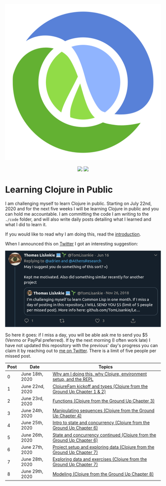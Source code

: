 <p align="center">
    <img src="posts/images/Clojure_logo.svg" /><br /><br />
    <img src="https://img.shields.io/badge/4clojure-49%20out%20of%20156-green?logo=clojure&style=flat" />
    <img src="https://img.shields.io/badge/Clojure%20from%20the%20Ground%20Up-6%20out%20of%209-green?logo=clojure&style=flat" />
</p>

# Learning Clojure in Public

I am challenging myself to learn Clojure in public. Starting on July 22nd, 2020 and for the next five weeks I will be learning Clojure in public and you can hold me accountable. I am committing the code I am writing to the `./code` folder, and will also write daily posts detailing what I learned and what I did to learn it.

If you would like to read why I am doing this, read the [introduction](posts/2020-06-18.md).

When I announced this on [Twitter](https://twitter.com/adrien/status/1273013237076971528) I got an interesting suggestion:

<p align="center"><img src="posts/images/lisankie-inspiration.png" /></p>

So here it goes: if I miss a day, you will be able ask me to send you \$5 (Venmo or PayPal preferred). If by the next morning (I often work late) I have not updated this repository with the previous' day's progress you can claim it by reaching out to [me on Twitter](https://twitter.com/adrien). There is a limit of five people per missed post.

| Post | Date            | Topics                                                                                         |
| ---- | --------------- | ---------------------------------------------------------------------------------------------- |
| 0    | June 18th, 2020 | [Why am I doing this, why Clojure, environment setup, and the REPL](posts/2020-06-18.md)       |
| 1    | June 22nd, 2020 | [ClojureFam kickoff and types (Clojure from the Ground Up Chapter 1 & 2)](posts/2020-06-22.md) |
| 2    | June 23rd, 2020 | [Functions (Clojure from the Ground Up Chapter 3)](posts/2020-06-23.md)                        |
| 3    | June 24th, 2020 | [Manipulating sequences (Clojure from the Ground Up Chapter 4)](posts/2020-06-24.md)           |
| 4    | June 25th, 2020 | [Intro to state and concurrency (Clojure from the Ground Up Chapter 6)](posts/2020-06-25.md)   |
| 5    | June 26th, 2020 | [State and concurrency continued (Clojure from the Ground Up Chapter 6)](posts/2020-06-26.md)  |
| 6    | June 27th, 2020 | [Project setup and exploring data (Clojure from the Ground Up Chapter 7)](posts/2020-06-27.md) |
| 7    | June 28th, 2020 | [Exploring data and exercises (Clojure from the Ground Up Chapter 7)](posts/2020-06-28.md)     |
| 8    | June 29th, 2020 | [Modeling (Clojure from the Ground Up Chapter 8)](posts/2020-06-29.md)                         |
